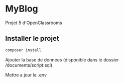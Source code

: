 # MyBlog
Projet 5 d'OpenClassrooms
## Installer le projet
```sh
composer install
```
Ajouter la base de données (disponible dans le dossier /documents/script.sql)

Mettre a jour le .env
